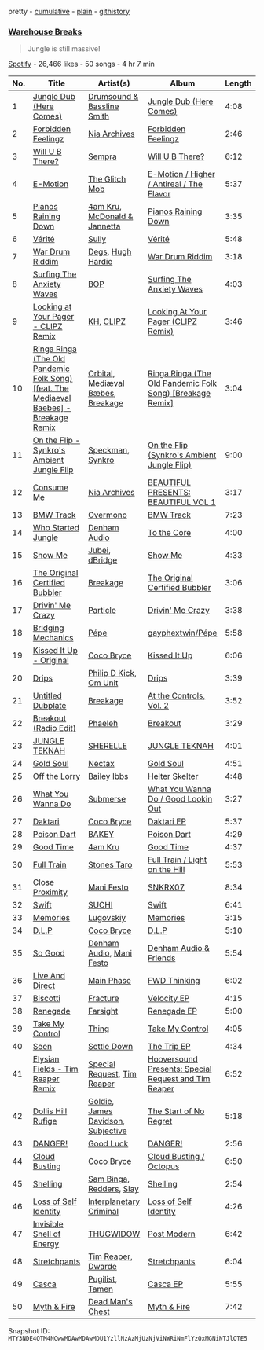 pretty - [cumulative](/playlists/cumulative/37i9dQZF1DX0cgootvTU8I.md) - [plain](/playlists/plain/37i9dQZF1DX0cgootvTU8I) - [githistory](https://github.githistory.xyz/mackorone/spotify-playlist-archive/blob/main/playlists/plain/37i9dQZF1DX0cgootvTU8I)

### [Warehouse Breaks](https://open.spotify.com/playlist/37i9dQZF1DX0cgootvTU8I)

> Jungle is still massive!

[Spotify](https://open.spotify.com/user/spotify) - 26,466 likes - 50 songs - 4 hr 7 min

| No. | Title | Artist(s) | Album | Length |
|---|---|---|---|---|
| 1 | [Jungle Dub \(Here Comes\)](https://open.spotify.com/track/05I3vMoti5e2KBZxFjk4oB) | [Drumsound & Bassline Smith](https://open.spotify.com/artist/1f6TTocyaqNFvwD4xsrDTh) | [Jungle Dub \(Here Comes\)](https://open.spotify.com/album/7AR6eoSGc8Cfd5A2XVMIs6) | 4:08 |
| 2 | [Forbidden Feelingz](https://open.spotify.com/track/0wrs5ucXutScEWOhdWdGBB) | [Nia Archives](https://open.spotify.com/artist/7BMR0fwtEvzGtK4rNGdoiQ) | [Forbidden Feelingz](https://open.spotify.com/album/5OoEG2axfMGY44nUNMayoW) | 2:46 |
| 3 | [Will U B There?](https://open.spotify.com/track/3Oqk9DfH1krBlATVWywyQ8) | [Sempra](https://open.spotify.com/artist/76YrQ1DtiiJ5MFbIIWLOSq) | [Will U B There?](https://open.spotify.com/album/1y2PXgYr9dCH3n2aVwLLzL) | 6:12 |
| 4 | [E\-Motion](https://open.spotify.com/track/0zSqBdPMlyyY5AdBTne3uW) | [The Glitch Mob](https://open.spotify.com/artist/3a9qv6NLHnsVxJUtKOMHvD) | [E\-Motion / Higher / Antireal / The Flavor](https://open.spotify.com/album/3GmPy6CTFaAli0kYfau7tH) | 5:37 |
| 5 | [Pianos Raining Down](https://open.spotify.com/track/5SaVTrUTi3uKLfoaKlrGCx) | [4am Kru](https://open.spotify.com/artist/7nrVhzPUJsigF7rt9BL9jQ), [McDonald & Jannetta](https://open.spotify.com/artist/2Ppde9KaDEpnZuaEAlELO3) | [Pianos Raining Down](https://open.spotify.com/album/3dO9tnx39lLoWZCHIWVszf) | 3:35 |
| 6 | [Vérité](https://open.spotify.com/track/35IlONRZh770GBVlnU1lc9) | [Sully](https://open.spotify.com/artist/6ryGFEDvM7703b889hPUFZ) | [Vérité](https://open.spotify.com/album/2dJX4pK9GkznEQyYbxocAB) | 5:48 |
| 7 | [War Drum Riddim](https://open.spotify.com/track/4oUf1DEdGXozH3gTRJNmFW) | [Degs](https://open.spotify.com/artist/7gYMOxGbwZZgvaOc6z5VJG), [Hugh Hardie](https://open.spotify.com/artist/0ZlH3VG6iAeC1KVzNz6rqW) | [War Drum Riddim](https://open.spotify.com/album/19bUNg6Fc8OLF9ZTfwVtXZ) | 3:18 |
| 8 | [Surfing The Anxiety Waves](https://open.spotify.com/track/7l7E524hBn07XjpRzsMWT1) | [BOP](https://open.spotify.com/artist/02ZCVD3nqfqNId8lvpvCBb) | [Surfing The Anxiety Waves](https://open.spotify.com/album/6OLU1sIlbexb3zoViljR8y) | 4:03 |
| 9 | [Looking at Your Pager \- CLIPZ Remix](https://open.spotify.com/track/2Ikl0HGBDhvSPyPudSrM9s) | [KH](https://open.spotify.com/artist/7nwdEDnfgNpPhWQCXX3KSx), [CLIPZ](https://open.spotify.com/artist/6b0TSaLAeLXilOPoId8udE) | [Looking At Your Pager \(CLIPZ Remix\)](https://open.spotify.com/album/3Y4VU7ZIN8v4XVK6J35tdj) | 3:46 |
| 10 | [Ringa Ringa \(The Old Pandemic Folk Song\) \[feat\. The Mediaeval Baebes\] \- Breakage Remix](https://open.spotify.com/track/0FVVU7Ok63VQCOrVOefhQW) | [Orbital](https://open.spotify.com/artist/3csPCeXsj2wezyvkRFzvmV), [Mediæval Bæbes](https://open.spotify.com/artist/1vQmLYgD92RwmsfHqTwjmQ), [Breakage](https://open.spotify.com/artist/68Wb5Pcy71lLaKdIB6cBA5) | [Ringa Ringa \(The Old Pandemic Folk Song\) \[Breakage Remix\]](https://open.spotify.com/album/1DQbuba1bTaOfSqryD1Q0M) | 3:04 |
| 11 | [On the Flip \- Synkro's Ambient Jungle Flip](https://open.spotify.com/track/4xJqgEhzLOucFRBf90aZa0) | [Speckman](https://open.spotify.com/artist/6HMaWR5x7y2AYCWydAipj7), [Synkro](https://open.spotify.com/artist/4B5oxjbZ2CClTNt8iEiC4n) | [On the Flip \(Synkro's Ambient Jungle Flip\)](https://open.spotify.com/album/48dHt2ZrAiqCLQ92CfOond) | 9:00 |
| 12 | [Consume Me](https://open.spotify.com/track/66BFj1k8VthfvDWY1e0PUp) | [Nia Archives](https://open.spotify.com/artist/7BMR0fwtEvzGtK4rNGdoiQ) | [BEAUTIFUL PRESENTS: BEAUTIFUL VOL 1](https://open.spotify.com/album/7vxquNykZOqoSU3MR7UJ0G) | 3:17 |
| 13 | [BMW Track](https://open.spotify.com/track/1dkaug0lOb0SEd4H7jfTvl) | [Overmono](https://open.spotify.com/artist/01PnN11ovfen6xUOHfNpn3) | [BMW Track](https://open.spotify.com/album/5kCMzwAQ2IipDAYmUUt1Qn) | 7:23 |
| 14 | [Who Started Jungle](https://open.spotify.com/track/6n15iBMrAgeAhiCSF0iFUs) | [Denham Audio](https://open.spotify.com/artist/2gyrzIEBDddx6GsW60DnW1) | [To the Core](https://open.spotify.com/album/5jg7MkaU3gRhwufJRjxgeP) | 4:00 |
| 15 | [Show Me](https://open.spotify.com/track/6wBXGUAcDsK3T7fidop2Gc) | [Jubei](https://open.spotify.com/artist/748MGeLsgxl6GVGuDvHbsY), [dBridge](https://open.spotify.com/artist/4G1BTcGLvvsItegHSvBH0y) | [Show Me](https://open.spotify.com/album/6tUgcJ42LlOwmQiUEuaYhF) | 4:33 |
| 16 | [The Original Certified Bubbler](https://open.spotify.com/track/1n3wnYtGsP9geUSywMFsgZ) | [Breakage](https://open.spotify.com/artist/68Wb5Pcy71lLaKdIB6cBA5) | [The Original Certified Bubbler](https://open.spotify.com/album/0xQmzZ346eae8j9bR1OxIg) | 3:06 |
| 17 | [Drivin' Me Crazy](https://open.spotify.com/track/1fPUG09vA8KRKwdcj4rHI5) | [Particle](https://open.spotify.com/artist/7rLJelomw75vyEpt1HwwP0) | [Drivin' Me Crazy](https://open.spotify.com/album/6MpGVt0srq4BwYBvIj4Elu) | 3:38 |
| 18 | [Bridging Mechanics](https://open.spotify.com/track/1HNBnJhWryX0mbQBDwOdka) | [Pépe](https://open.spotify.com/artist/07AMonlLsjj4dHFU2pRjdZ) | [gayphextwin/Pépe](https://open.spotify.com/album/5nF9wHwhNxfXtyYHtV4ueg) | 5:58 |
| 19 | [Kissed It Up \- Original](https://open.spotify.com/track/5EgPKy3Q9kFyiDpAGUOmdr) | [Coco Bryce](https://open.spotify.com/artist/08hjAM9XAD28O0nWVKmlx5) | [Kissed It Up](https://open.spotify.com/album/22KE4qbTKXK95RQYCDm0T9) | 6:06 |
| 20 | [Drips](https://open.spotify.com/track/3KdHrB4WQsUYJ4yytUPyBo) | [Philip D Kick](https://open.spotify.com/artist/6fioiOJRfc72Mr74xgToJt), [Om Unit](https://open.spotify.com/artist/3rblB9Pm51uKd9uYPVPB7B) | [Drips](https://open.spotify.com/album/2SaX3Uv70CZpL4qSOU6mxw) | 3:39 |
| 21 | [Untitled Dubplate](https://open.spotify.com/track/4yvT9PAz7bBpNnC1OPIKss) | [Breakage](https://open.spotify.com/artist/68Wb5Pcy71lLaKdIB6cBA5) | [At the Controls, Vol\. 2](https://open.spotify.com/album/5lGywtvzhpd7t3iN0kRPok) | 3:52 |
| 22 | [Breakout \(Radio Edit\)](https://open.spotify.com/track/7BEW3kDFsv5ZrcI038JQHz) | [Phaeleh](https://open.spotify.com/artist/5NkUpXWkeXspvu7iQQOHhP) | [Breakout](https://open.spotify.com/album/1CUTjQ5IGKUZ87EAEMzDXl) | 3:29 |
| 23 | [JUNGLE TEKNAH](https://open.spotify.com/track/68TFG76EGGL6WZ5NlSu0fo) | [SHERELLE](https://open.spotify.com/artist/2TFDQkQ7LahhuwL9p7R6MO) | [JUNGLE TEKNAH](https://open.spotify.com/album/5CiPiMVy48leoaMEdzz9df) | 4:01 |
| 24 | [Gold Soul](https://open.spotify.com/track/0x7iceybhRRDkMHuY9vFzt) | [Nectax](https://open.spotify.com/artist/1UV1OG68pz1eNhIS2J0UOf) | [Gold Soul](https://open.spotify.com/album/1u9VM2GL8xRWRIZbQCM6Qz) | 4:51 |
| 25 | [Off the Lorry](https://open.spotify.com/track/0P4iPgEIEDX75wUOXd9qtE) | [Bailey Ibbs](https://open.spotify.com/artist/4eD3dYFqa3RmNZlAlVHFjO) | [Helter Skelter](https://open.spotify.com/album/7yObjiXbEUKeOSL8N2XqOr) | 4:48 |
| 26 | [What You Wanna Do](https://open.spotify.com/track/6OhicWRzXoGeTrGk0S0KxE) | [Submerse](https://open.spotify.com/artist/6iNVICWoG8BfqoyejEQdpF) | [What You Wanna Do / Good Lookin Out](https://open.spotify.com/album/3HrGqKUzRW8TzjH6UUUp9K) | 3:27 |
| 27 | [Daktari](https://open.spotify.com/track/5owmZx9QF53AiqqldvPILj) | [Coco Bryce](https://open.spotify.com/artist/08hjAM9XAD28O0nWVKmlx5) | [Daktari EP](https://open.spotify.com/album/3UyLzpscjnDPCSEBrR7L07) | 5:37 |
| 28 | [Poison Dart](https://open.spotify.com/track/0obrmAmV2GVxzIqcSVsvlD) | [BAKEY](https://open.spotify.com/artist/49du30vgnQZT13tyjnrspT) | [Poison Dart](https://open.spotify.com/album/4IVVcdv4PghrHBrroHctI1) | 4:29 |
| 29 | [Good Time](https://open.spotify.com/track/2LVz0jvvdCSwSEYIvcIXqA) | [4am Kru](https://open.spotify.com/artist/7nrVhzPUJsigF7rt9BL9jQ) | [Good Time](https://open.spotify.com/album/1C9ovUwakv3dr4dMgBJcWg) | 4:37 |
| 30 | [Full Train](https://open.spotify.com/track/7BVxNjnktVszs3w0biRMpf) | [Stones Taro](https://open.spotify.com/artist/2lVqmVhV77js7wdmzUVdyB) | [Full Train / Light on the Hill](https://open.spotify.com/album/4Eoa8rpZRpYmHTjfQR20X4) | 5:53 |
| 31 | [Close Proximity](https://open.spotify.com/track/43vW5IEEqHooORXeA3ya8t) | [Mani Festo](https://open.spotify.com/artist/5Uhy5m7C7k0TaJsDy6yQNg) | [SNKRX07](https://open.spotify.com/album/4pR4ysFeWi8PGqfn3balyw) | 8:34 |
| 32 | [Swift](https://open.spotify.com/track/5zalkQp8ZAe4y1goA95S9X) | [SUCHI](https://open.spotify.com/artist/1O9dpGFcvuAU0tuAUpYg3N) | [Swift](https://open.spotify.com/album/70mlx5ec76uiUILSH8LCi6) | 6:41 |
| 33 | [Memories](https://open.spotify.com/track/4ODFIOLukNMkAP2SQTnuBj) | [Lugovskiy](https://open.spotify.com/artist/6wozPdzuBdOnDCoesMPIkT) | [Memories](https://open.spotify.com/album/3BwiqqO6tBI5j4LoqiHJy6) | 3:15 |
| 34 | [D.L.P](https://open.spotify.com/track/65pDapueBkgH4GLp3CmIqq) | [Coco Bryce](https://open.spotify.com/artist/08hjAM9XAD28O0nWVKmlx5) | [D.L.P](https://open.spotify.com/album/6psXExUBdnxwrJJrTEMXzR) | 5:10 |
| 35 | [So Good](https://open.spotify.com/track/2jbNkB6CIW8vSwZMWknd8g) | [Denham Audio](https://open.spotify.com/artist/2gyrzIEBDddx6GsW60DnW1), [Mani Festo](https://open.spotify.com/artist/5Uhy5m7C7k0TaJsDy6yQNg) | [Denham Audio & Friends](https://open.spotify.com/album/42xpRc6lrJwY7yeXyhiOy9) | 5:54 |
| 36 | [Live And Direct](https://open.spotify.com/track/64zlbq7x2ZgHPFbOUBe5v1) | [Main Phase](https://open.spotify.com/artist/0cVit0XTp4KB738vqWkUZ3) | [FWD Thinking](https://open.spotify.com/album/6W1kKAUQ8LwG1vO0OXrKSr) | 6:02 |
| 37 | [Biscotti](https://open.spotify.com/track/3PyDt0e29NtPjA7H5Ry532) | [Fracture](https://open.spotify.com/artist/5imJlmURJJk9wicePHiqvo) | [Velocity EP](https://open.spotify.com/album/5eN1lpjJfhwdOXhGB0JGEe) | 4:15 |
| 38 | [Renegade](https://open.spotify.com/track/28S4zWqYnMgVfbEPs9LQRS) | [Farsight](https://open.spotify.com/artist/2gTyZstDbbmkkohxLNchlj) | [Renegade EP](https://open.spotify.com/album/4IMTeGeaXZjZ0EBwmgg3YV) | 5:00 |
| 39 | [Take My Control](https://open.spotify.com/track/5TVNBl0srd3VHK8Hb5SuSy) | [Thing](https://open.spotify.com/artist/6SovQYzixv3B3M1HWjbdLS) | [Take My Control](https://open.spotify.com/album/5smkZ2UvCj9tkxZHrtsaAM) | 4:05 |
| 40 | [Seen](https://open.spotify.com/track/4YYCOTGjYUTbbegTEzcYaP) | [Settle Down](https://open.spotify.com/artist/37qo0ES6034TySyNPFhmIC) | [The Trip EP](https://open.spotify.com/album/7DpB6Bu2fw1gvZxPz9pYdC) | 4:34 |
| 41 | [Elysian Fields \- Tim Reaper Remix](https://open.spotify.com/track/6scP0RQzLKk7grCc45KRpE) | [Special Request](https://open.spotify.com/artist/59xdAObFYuaKO2phzzz07H), [Tim Reaper](https://open.spotify.com/artist/03KZUWKQujlCcgEdcrkvWd) | [Hooversound Presents: Special Request and Tim Reaper](https://open.spotify.com/album/2Qtn6rWtRti5CknQiWh6pi) | 6:52 |
| 42 | [Dollis Hill Rufige](https://open.spotify.com/track/14b7yVwOL62E6lcQdxwcyB) | [Goldie](https://open.spotify.com/artist/2SYqJ3uDLLXZNyZdLKBy4M), [James Davidson](https://open.spotify.com/artist/1eyorkwMy8ypw2tA5SzIXy), [Subjective](https://open.spotify.com/artist/4klCXFX14JSVZNQ2vEaLwH) | [The Start of No Regret](https://open.spotify.com/album/4BxTXHiZAesqIvR6Dv2Lnw) | 5:18 |
| 43 | [DANGER!](https://open.spotify.com/track/7FW0vBBn9JB364K2aUOWCp) | [Good Luck](https://open.spotify.com/artist/4qjYf4FY77csjIalUFicQS) | [DANGER!](https://open.spotify.com/album/0A2QLAw1OqmIUleF57n52T) | 2:56 |
| 44 | [Cloud Busting](https://open.spotify.com/track/626yGgf3EhAd2FEYyZljIi) | [Coco Bryce](https://open.spotify.com/artist/08hjAM9XAD28O0nWVKmlx5) | [Cloud Busting / Octopus](https://open.spotify.com/album/5vILT1JDVDMq9SaxaPfRz3) | 6:50 |
| 45 | [Shelling](https://open.spotify.com/track/3v9sO8XfgHuz9NaWi1dVop) | [Sam Binga](https://open.spotify.com/artist/2oyU4eToyQkxAFjkB3blsi), [Redders](https://open.spotify.com/artist/6vUJChpc4tvTMNhoqSZ8Mk), [Slay](https://open.spotify.com/artist/3mJPM3drRUdlDVXcc3tA0M) | [Shelling](https://open.spotify.com/album/7fY2dcHafkAJihL0jP8amN) | 2:54 |
| 46 | [Loss of Self Identity](https://open.spotify.com/track/7zGShSMY05c9ucLtiun4AH) | [Interplanetary Criminal](https://open.spotify.com/artist/6uJ51uV5rYzu1MJkC4CceI) | [Loss of Self Identity](https://open.spotify.com/album/5w7nuh8RyUeOnAlfTnTEpE) | 4:26 |
| 47 | [Invisible Shell of Energy](https://open.spotify.com/track/7tr7SA0R0SmErK0KamRJ2O) | [THUGWIDOW](https://open.spotify.com/artist/3tELV0yYAVL2YapPUThKJ1) | [Post Modern](https://open.spotify.com/album/2oLnlmH72BZTuDM2TMWmxI) | 6:42 |
| 48 | [Stretchpants](https://open.spotify.com/track/2EAYnPgqUx33xH4d1pOnJL) | [Tim Reaper](https://open.spotify.com/artist/03KZUWKQujlCcgEdcrkvWd), [Dwarde](https://open.spotify.com/artist/6Yj4KzTFxItt3bGK9DuX4O) | [Stretchpants](https://open.spotify.com/album/64m3AzlGBOriNpCM8jTLd9) | 6:04 |
| 49 | [Casca](https://open.spotify.com/track/4Qu41yeeAQ3bCQ4Dd8JUuG) | [Pugilist](https://open.spotify.com/artist/5PXa57bB4y0vrQqeZX7A2S), [Tamen](https://open.spotify.com/artist/2HVIdpqXvq82kEqaXzWIc6) | [Casca EP](https://open.spotify.com/album/3M4zL1J2RN7sZrRb4LcG4j) | 5:55 |
| 50 | [Myth & Fire](https://open.spotify.com/track/1lNYFUJp7Uu3lAGQk4qxCi) | [Dead Man's Chest](https://open.spotify.com/artist/4iTe4cVejrjgGipSNujZgG) | [Myth & Fire](https://open.spotify.com/album/1PcFFp5G1xFZDP2woQYc7d) | 7:42 |

Snapshot ID: `MTY3NDE4OTM4NCwwMDAwMDAwMDU1YzllNzAzMjUzNjViNWRiNmFlYzQxMGNiNTJlOTE5`

